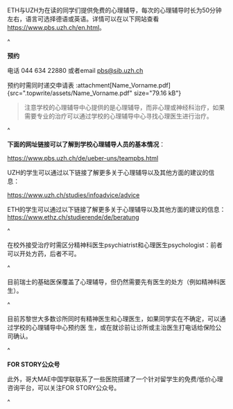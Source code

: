 ETH与UZH为在读的同学们提供免费的心理辅导，每次的心理辅导时长为50分钟左右，语言可选择德语或英语。详情可以在以下网站查看<https://www.pbs.uzh.ch/en.html>。

^

**预约**

电话 044 634 22880 或者email <pbs@sib.uzh.ch>

预约时需同时递交申请表 :attachment[Name\_Vorname.pdf]{src=".topwrite/assets/Name_Vorname.pdf" size="79.16 kB"}

> 注意学校的心理辅导中心提供的是心理辅导，而非心理或神经科治疗，如果需要专业的治疗可以通过学校的心理辅导中心寻找心理医生进行治疗。

^

**下面的网址链接可以了解到学校心理辅导人员的基本情况**：

<https://www.pbs.uzh.ch/de/ueber-uns/teampbs.html>

UZH的学生可以通过以下链接了解更多关于心理辅导以及其他方面的建议的信息：

<https://www.uzh.ch/studies/infoadvice/advice>

ETH的学生可以通过以下链接了解更多关于心理辅导以及其他方面的建议的信息：<https://www.ethz.ch/studierende/de/beratung>

^

在校外接受治疗时需区分精神科医生psychiatrist和心理医生psychologist：前者可以开处方药，后者不可。

^

目前瑞士的基础医保覆盖了心理辅导，但仍然需要先有医生的处方（例如精神科医生）。

^

目前苏黎世大多数诊所同时有精神医生和心理医生，如果同学实在不确定，可以通过学校的心理辅导中心预约医 生，或在就诊前让诊所或主治医生打电话给保险公司确认。

^

**FOR STORY公众号**

此外，哥大MAE中国学联联系了一些医院搭建了一个针对留学生的免费/低价心理咨询平台，可以关注FOR STORY公众号。

^
